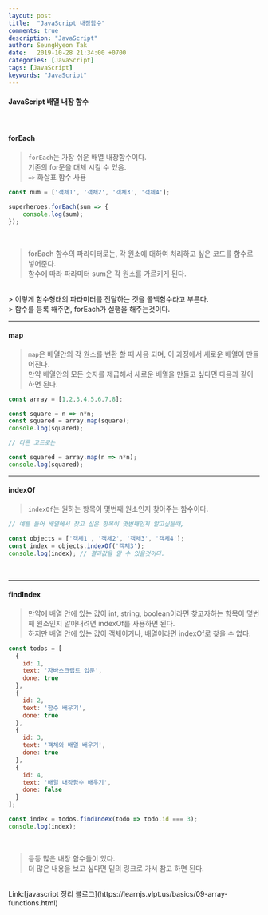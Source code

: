 ```yaml
---
layout: post
title:  "JavaScript 내장함수"
comments: true
description: "JavaScript"
author: SeungHyeon Tak
date:   2019-10-28 21:34:00 +0700
categories: [JavaScript]
tags: [JavaScript]
keywords: "JavaScript"
---
```

#### JavaScript 배열 내장 함수
<br>

#### forEach

> `forEach`는 가장 쉬운 배열 내장함수이다. <br>
> 기존의 for문을 대체 시킬 수 있음. <br>
> `=>` 화살표 함수 사용 <br>


```javascript
const num = ['객체1', '객체2', '객체3', '객체4'];

superheroes.forEach(sum => {
    console.log(sum);
});
```
<br>

> forEach 함수의 파라미터로는, 각 원소에 대하여 처리하고 싶은 코드를 함수로 넣어준다. <br>
> 함수에 따라 파라미터 sum은 각 원소를 가르키게 된다. <br>
<br>
> 이렇게 함수형태의 파라미터를 전달하는 것을 콜백함수라고 부른다. <br>
> 함수를 등록 해주면, forEach가 실행을 해주는것이다. <br>

*****

#### map

> `map`은 배열안의 각 원소를 변환 할 때 사용 되며, 이 과정에서 새로운 배열이 만들어진다. <br>
> 만약 배열안의 모든 숫자를 제곱해서 새로운 배열을 만들고 싶다면 다음과 같이 하면 된다. <br>

```javascript
const array = [1,2,3,4,5,6,7,8];

const square = n => n*n;
const squared = array.map(square);
console.log(squared);

// 다른 코드로는

const squared = array.map(n => n*n);
console.log(squared);
```

*****

#### indexOf

> `indexOf`는 원하는 항목이 몇번째 원소인지 찾아주는 함수이다. <br>

```javascript
// 예를 들어 배열에서 찾고 싶은 항목이 몇번째인지 알고싶을때,

const objects = ['객체1', '객체2', '객체3', '객체4'];
const index = objects.indexOf('객체3');
console.log(index); // 결과값을 알 수 있을것이다.
```
<br>

*****

#### findIndex

> 만약에 배열 안에 있는 값이 int, string, boolean이라면 찾고자하는 항목이 몇번째 원소인지 알아내려면 indexOf를 사용하면 된다.<br>
> 하지만 배열 안에 있는 값이 객체이거나, 배열이라면 indexOf로 찾을 수 없다. <br>

```javascript
const todos = [
  {
    id: 1,
    text: '자바스크립트 입문',
    done: true
  },
  {
    id: 2,
    text: '함수 배우기',
    done: true
  },
  {
    id: 3,
    text: '객체와 배열 배우기',
    done: true
  },
  {
    id: 4,
    text: '배열 내장함수 배우기',
    done: false
  }
];

const index = todos.findIndex(todo => todo.id === 3);
console.log(index);
```
<br>

> 등등 많은 내장 함수들이 있다. <br>
> 더 많은 내용을 보고 싶다면 밑의 링크로 가서 참고 하면 된다. <br>

<br>
Link:[javascript 정리 블로그](https://learnjs.vlpt.us/basics/09-array-functions.html)
<br>



